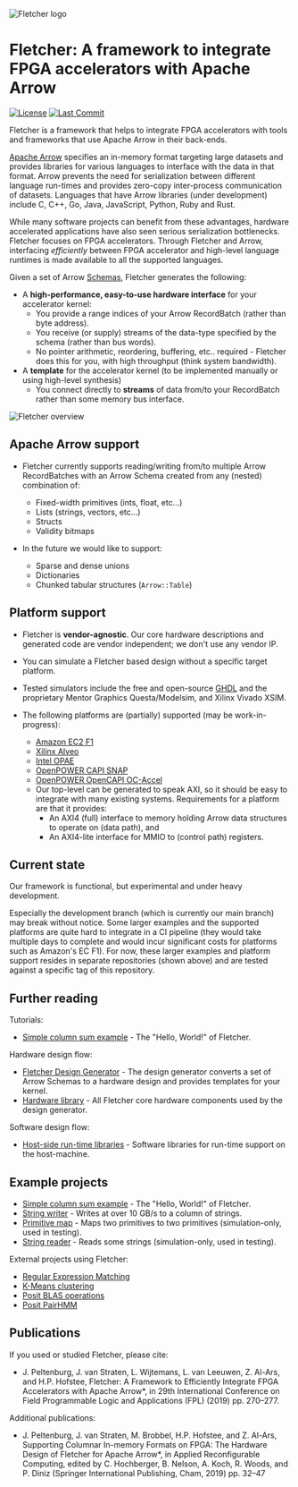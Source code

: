 ![Fletcher logo](docs/fletcher_notext.svg)

# Fletcher: A framework to integrate FPGA accelerators with Apache Arrow

[![License](https://badgen.net/github/license/abs-tudelft/fletcher)](https://github.com/abs-tudelft/fletcher/blob/develop/LICENSE)
[![Last Commit](https://badgen.net/github/last-commit/abs-tudelft/fletcher/develop)](https://badgen.net/github/last-commit/abs-tudelft/fletcher/develop)

Fletcher is a framework that helps to integrate FPGA accelerators with tools and
frameworks that use Apache Arrow in their back-ends.

[Apache Arrow](https://arrow.apache.org/) specifies an in-memory format
targeting large datasets and provides libraries for various languages to
interface with the data in that format. Arrow prevents the need for
serialization between different language run-times and provides zero-copy
inter-process communication of datasets. Languages that have Arrow libraries
(under development) include C, C++, Go, Java, JavaScript, Python, Ruby and Rust.

While many software projects can benefit from these advantages, hardware
accelerated applications have also seen serious serialization bottlenecks.
Fletcher focuses on FPGA accelerators. Through Fletcher and Arrow, interfacing
_efficiently_ between FPGA accelerator and high-level language runtimes is made
available to all the supported languages.

Given a set of Arrow
[Schemas](https://arrow.apache.org/docs/format/Columnar.html), Fletcher
generates the following:

- A **high-performance, easy-to-use hardware interface** for your accelerator
  kernel:
  - You provide a range indices of your Arrow RecordBatch (rather than byte
    address).
  - You receive (or supply) streams of the data-type specified by the schema
    (rather than bus words).
  - No pointer arithmetic, reordering, buffering, etc.. required - Fletcher
    does this for you, with high throughput (think system bandwidth).
- A **template** for the accelerator kernel (to be implemented manually or
  using high-level synthesis)
  - You connect directly to **streams** of data from/to your RecordBatch rather
    than some memory bus interface.

![Fletcher overview](fletcher.svg)

## Apache Arrow support

- Fletcher currently supports reading/writing from/to multiple Arrow
  RecordBatches with an Arrow Schema created from any (nested) combination of:

  - Fixed-width primitives (ints, float, etc...)
  - Lists (strings, vectors, etc...)
  - Structs
  - Validity bitmaps

- In the future we would like to support:
  - Sparse and dense unions
  - Dictionaries
  - Chunked tabular structures (`Arrow::Table`)

## Platform support

- Fletcher is **vendor-agnostic**. Our core hardware descriptions and
  generated code are vendor independent; we don't use any vendor IP.
- You can simulate a Fletcher based design without a specific target platform.
- Tested simulators include the free and open-source
  [GHDL](https://github.com/ghdl/ghdl) and the proprietary Mentor Graphics
  Questa/Modelsim, and Xilinx Vivado XSIM.

- The following platforms are (partially) supported (may be work-in-progress):
  - [Amazon EC2 F1](https://github.com/abs-tudelft/fletcher-aws)
  - [Xilinx Alveo](https://github.com/abs-tudelft/fletcher-alveo)
  - [Intel OPAE](https://github.com/abs-tudelft/fletcher-opae)
  - [OpenPOWER CAPI SNAP](https://github.com/abs-tudelft/fletcher-snap)
  - [OpenPOWER OpenCAPI OC-Accel](https://github.com/abs-tudelft/fletcher-oc-accel)
  - Our top-level can be generated to speak AXI, so it should be easy to
    integrate with many existing systems. Requirements for a platform are that
    it provides:
    - An AXI4 (full) interface to memory holding Arrow data structures to
      operate on (data path), and
    - An AXI4-lite interface for MMIO to (control path) registers.

## Current state

Our framework is functional, but experimental and under heavy development.

Especially the development branch (which is currently our main branch) may break
without notice. Some larger examples and the supported platforms are quite hard
to integrate in a CI pipeline (they would take multiple days to complete and
would incur significant costs for platforms such as Amazon's EC F1). For now,
these larger examples and platform support resides in separate repositories
(shown above) and are tested against a specific tag of this repository.

## Further reading

Tutorials:

- [Simple column sum example](examples/sum/README.md) - The "Hello, World!"
  of Fletcher.

Hardware design flow:

- [Fletcher Design Generator](codegen/cpp/fletchgen/README.md) - The design
  generator converts a set of Arrow Schemas
  to a hardware design and provides templates for your kernel.
- [Hardware library](hardware) - All Fletcher core hardware components used
  by the design generator.

Software design flow:

- [Host-side run-time libraries](runtime) - Software libraries for run-time
  support on the host-machine.

## Example projects

- [Simple column sum example](examples/sum/README.md) - The "Hello, World!"
  of Fletcher.
- [String writer](examples/stringwrite) - Writes at over 10 GB/s to a column
  of strings.
- [Primitive map](codegen/test/primmap) - Maps two primitives to two
  primitives (simulation-only, used in testing).
- [String reader](codegen/test/stringread) - Reads some strings
  (simulation-only, used in testing).

External projects using Fletcher:

- [Regular Expression Matching](https://github.com/abs-tudelft/fletcher-example-regexp)
- [K-Means clustering](https://github.com/abs-tudelft/fletcher-example-kmeans)
- [Posit BLAS operations](https://github.com/lvandam/posit_blas_hdl)
- [Posit PairHMM](https://github.com/lvandam/pairhmm_posit_hdl_arrow)

## Publications

If you used or studied Fletcher, please cite:

- J. Peltenburg, J. van Straten, L. Wijtemans, L. van Leeuwen, Z. Al-Ars, and
  H.P. Hofstee, Fletcher: A Framework to Efficiently Integrate FPGA Accelerators
  with Apache Arrow\*, in 29th International Conference on Field Programmable
  Logic and Applications (FPL) (2019) pp. 270–277.

Additional publications:

- J. Peltenburg, J. van Straten, M. Brobbel, H.P. Hofstee, and Z. Al-Ars,
  Supporting Columnar In-memory Formats on FPGA: The Hardware Design of Fletcher
  for Apache Arrow\*, in Applied Reconfigurable Computing, edited by
  C. Hochberger, B. Nelson, A. Koch, R. Woods, and P. Diniz (Springer
  International Publishing, Cham, 2019) pp. 32–47
